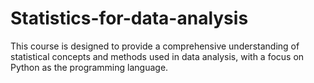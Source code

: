 # Statistics-for-data-analysis
This course is designed to provide a comprehensive understanding of statistical concepts and methods used in data analysis, with a focus on Python as the programming language.
